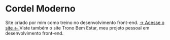 # Cordel Moderno
 Site criado por mim como treino no desenvolvimento front-end.
 <a href="https://brunomferrari.github.io./Cordel-Moderno/" target="_blank"> -> Acesse o site <- <a/>
 Viste também o site Trono Bem Estar, meu projeto pessoal em desenvolvimento front-end.
